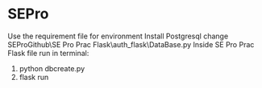 # SEPro
Use the requirement file for environment
Install Postgresql
change SEProGithub\SE Pro Prac Flask\auth_flask\DataBase.py
Inside SE Pro Prac Flask file run in terminal:
1) python dbcreate.py
2) flask run
